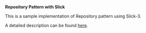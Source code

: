 **Repository Pattern with Slick**

This is a sample implementation of Repository pattern using Slick-3.

A detailed description can be found [here](http://reactore.com/repository-patterngeneric-dao-implementation-in-scala-using-slick-3/).